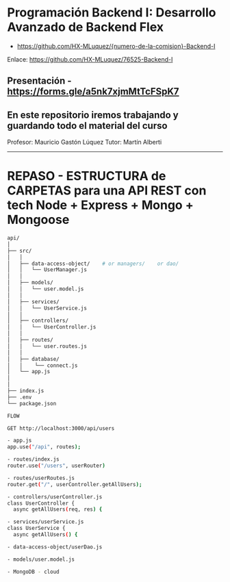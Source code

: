# Programación Backend I: Desarrollo Avanzado de Backend Flex

- https://github.com/HX-MLuquez/{numero-de-la-comision}-Backend-I

Enlace: https://github.com/HX-MLuquez/76525-Backend-I

## Presentación - https://forms.gle/a5nk7xjmMtTcFSpK7

## En este repositorio iremos trabajando y guardando todo el material del curso

Profesor: Mauricio Gastón Lúquez
Tutor: Martín Alberti 

---


# REPASO - ESTRUCTURA de CARPETAS para una API REST con tech Node + Express + Mongo + Mongoose 
```bash
api/
│
├── src/
│   │
│   ├── data-access-object/    # or managers/    or dao/
│   │   └── UserManager.js
│   │
│   ├── models/
│   │   └── user.model.js
│   │
│   ├── services/
│   │   └── UserService.js
│   │
│   ├── controllers/
│   │   └── UserController.js
│   │
│   ├── routes/
│   │   └── user.routes.js
│   │
│   ├── database/
│   │    └── connect.js
│   └── app.js
│
│   
├── index.js
├── .env
└── package.json
```

```bash
FLOW

GET http://localhost:3000/api/users 

- app.js
app.use("/api", routes);

- routes/index.js 
router.use("/users", userRouter)

- routes/userRoutes.js
router.get("/", userController.getAllUsers);

- controllers/userController.js
class UserController {
  async getAllUsers(req, res) {

- services/userService.js
class UserService {
  async getAllUsers() {

- data-access-object/userDao.js

- models/user.model.js

- MongoDB - cloud

```
